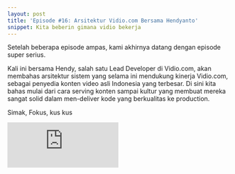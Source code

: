 ```yaml
---
layout: post
title: 'Episode #16: Arsitektur Vidio.com Bersama Hendyanto'
snippet: Kita beberin gimana vidio bekerja
---
```

Setelah beberapa episode ampas, kami akhirnya datang dengan episode super serius. 

Kali ini bersama Hendy, salah satu Lead Developer di Vidio.com, akan membahas arsitektur sistem yang selama ini mendukung kinerja Vidio.com, sebagai penyedia konten video asli Indonesia yang terbesar. Di sini kita bahas mulai dari cara serving konten sampai kultur yang membuat mereka sangat solid dalam men-deliver kode yang berkualitas ke production.

Simak, Fokus, kus kus


<iframe src="https://anchor.fm/randomops/embed/episodes/Episode-16-Arsitektur-Vidio-com-Bersama-Hendy-e3blls/a-ab57i6" height="102px" width="250px" frameborder="0" scrolling="no"></iframe>
